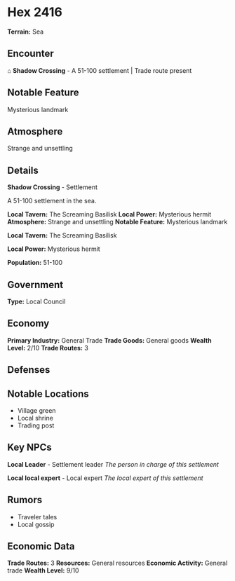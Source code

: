 # Hex 2416

**Terrain:** Sea

## Encounter
⌂ **Shadow Crossing** - A 51-100 settlement | Trade route present

## Notable Feature
Mysterious landmark

## Atmosphere
Strange and unsettling

## Details
**Shadow Crossing** - Settlement

A 51-100 settlement in the sea.

**Local Tavern:** The Screaming Basilisk
**Local Power:** Mysterious hermit
**Atmosphere:** Strange and unsettling
**Notable Feature:** Mysterious landmark

**Local Tavern:** The Screaming Basilisk

**Local Power:** Mysterious hermit

**Population:** 51-100

## Government
**Type:** Local Council

## Economy
**Primary Industry:** General Trade
**Trade Goods:** General goods
**Wealth Level:** 2/10
**Trade Routes:** 3

## Defenses

## Notable Locations
- Village green
- Local shrine
- Trading post

## Key NPCs
**Local Leader** - Settlement leader
*The person in charge of this settlement*

**Local local expert** - Local expert
*The local expert of this settlement*

## Rumors
- Traveler tales
- Local gossip

## Economic Data
**Trade Routes:** 3
**Resources:** General resources
**Economic Activity:** General trade
**Wealth Level:** 9/10
